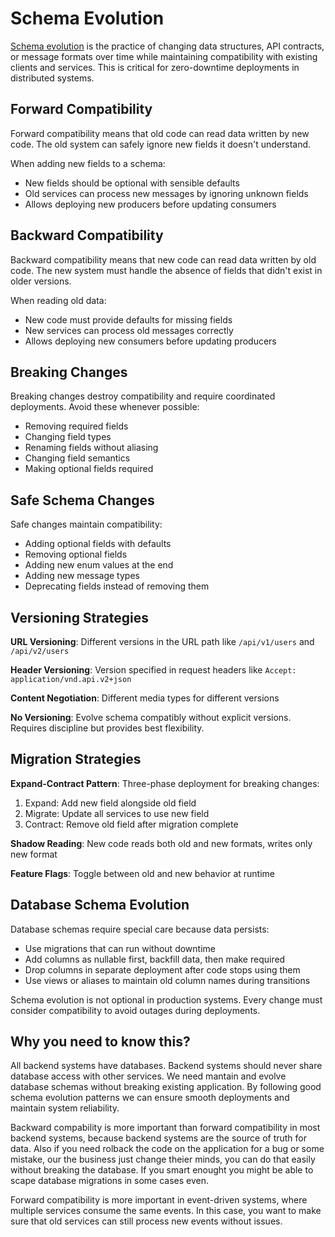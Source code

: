 # Schema Evolution

[Schema evolution](https://en.wikipedia.org/wiki/Schema_evolution) is the practice of changing data structures, API contracts, or message formats over time while maintaining compatibility with existing clients and services. This is critical for zero-downtime deployments in distributed systems.

## Forward Compatibility

Forward compatibility means that old code can read data written by new code. The old system can safely ignore new fields it doesn't understand.

When adding new fields to a schema:
* New fields should be optional with sensible defaults
* Old services can process new messages by ignoring unknown fields
* Allows deploying new producers before updating consumers

## Backward Compatibility

Backward compatibility means that new code can read data written by old code. The new system must handle the absence of fields that didn't exist in older versions.

When reading old data:
* New code must provide defaults for missing fields
* New services can process old messages correctly
* Allows deploying new consumers before updating producers

## Breaking Changes

Breaking changes destroy compatibility and require coordinated deployments. Avoid these whenever possible:

* Removing required fields
* Changing field types
* Renaming fields without aliasing
* Changing field semantics
* Making optional fields required

## Safe Schema Changes

Safe changes maintain compatibility:

* Adding optional fields with defaults
* Removing optional fields
* Adding new enum values at the end
* Adding new message types
* Deprecating fields instead of removing them

## Versioning Strategies

**URL Versioning**: Different versions in the URL path like `/api/v1/users` and `/api/v2/users`

**Header Versioning**: Version specified in request headers like `Accept: application/vnd.api.v2+json`

**Content Negotiation**: Different media types for different versions

**No Versioning**: Evolve schema compatibly without explicit versions. Requires discipline but provides best flexibility.

## Migration Strategies

**Expand-Contract Pattern**: Three-phase deployment for breaking changes:
1. Expand: Add new field alongside old field
2. Migrate: Update all services to use new field
3. Contract: Remove old field after migration complete

**Shadow Reading**: New code reads both old and new formats, writes only new format

**Feature Flags**: Toggle between old and new behavior at runtime

## Database Schema Evolution

Database schemas require special care because data persists:

* Use migrations that can run without downtime
* Add columns as nullable first, backfill data, then make required
* Drop columns in separate deployment after code stops using them
* Use views or aliases to maintain old column names during transitions

Schema evolution is not optional in production systems. Every change must consider compatibility to avoid outages during deployments.

## Why you need to know this?

All backend systems have databases. Backend systems should never share database access with other services. We need mantain and evolve database schemas without breaking existing application. By following good schema evolution patterns we can ensure smooth deployments and maintain system reliability.

Backward compability is more important than forward compatibility in most backend systems, because backend systems are the source of truth for data. Also if you need rolback the code on the application for a bug or some mistake, our the business just change theier minds, you can do that easily without breaking the database. If you smart enought you might be able to scape database migrations in some cases even.

Forward compatibility is more important in event-driven systems, where multiple services consume the same events. In this case, you want to make sure that old services can still process new events without issues.